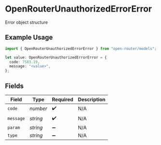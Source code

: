 # OpenRouterUnauthorizedErrorError

Error object structure

## Example Usage

```typescript
import { OpenRouterUnauthorizedErrorError } from "open-router/models";

let value: OpenRouterUnauthorizedErrorError = {
  code: 7583.19,
  message: "<value>",
};
```

## Fields

| Field              | Type               | Required           | Description        |
| ------------------ | ------------------ | ------------------ | ------------------ |
| `code`             | *number*           | :heavy_check_mark: | N/A                |
| `message`          | *string*           | :heavy_check_mark: | N/A                |
| `param`            | *string*           | :heavy_minus_sign: | N/A                |
| `type`             | *string*           | :heavy_minus_sign: | N/A                |